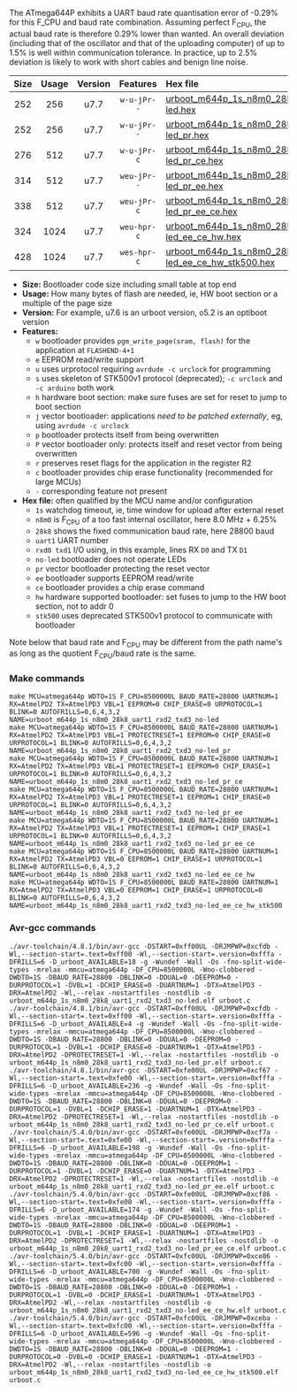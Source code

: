 The ATmega644P exhibits a UART baud rate quantisation error of -0.29% for this F_CPU and baud rate combination. Assuming perfect F<sub>CPU</sub>, the actual baud rate is therefore 0.29% lower than wanted. An overall deviation (including that of the oscillator and that of the uploading computer) of up to 1.5% is well within communication tolerance. In practice, up to 2.5% deviation is likely to work with short cables and benign line noise.

|Size|Usage|Version|Features|Hex file|
|:-:|:-:|:-:|:-:|:--|
|252|256|u7.7|`w-u-jPr--`|[urboot_m644p_1s_n8m0_28k8_uart1_rxd2_txd3_no-led.hex](https://raw.githubusercontent.com/stefanrueger/urboot.hex/main/mcus/atmega644p/watchdog_1_s/internal_oscillator_n%2B6.25%25/%2B8m000000_hz/%2B%2B28k8_baud/uart1_rxd2_txd3/no-led/urboot_m644p_1s_n8m0_28k8_uart1_rxd2_txd3_no-led.hex)|
|252|256|u7.7|`w-u-jPr--`|[urboot_m644p_1s_n8m0_28k8_uart1_rxd2_txd3_no-led_pr.hex](https://raw.githubusercontent.com/stefanrueger/urboot.hex/main/mcus/atmega644p/watchdog_1_s/internal_oscillator_n%2B6.25%25/%2B8m000000_hz/%2B%2B28k8_baud/uart1_rxd2_txd3/no-led/urboot_m644p_1s_n8m0_28k8_uart1_rxd2_txd3_no-led_pr.hex)|
|276|512|u7.7|`w-u-jPr-c`|[urboot_m644p_1s_n8m0_28k8_uart1_rxd2_txd3_no-led_pr_ce.hex](https://raw.githubusercontent.com/stefanrueger/urboot.hex/main/mcus/atmega644p/watchdog_1_s/internal_oscillator_n%2B6.25%25/%2B8m000000_hz/%2B%2B28k8_baud/uart1_rxd2_txd3/no-led/urboot_m644p_1s_n8m0_28k8_uart1_rxd2_txd3_no-led_pr_ce.hex)|
|314|512|u7.7|`weu-jPr--`|[urboot_m644p_1s_n8m0_28k8_uart1_rxd2_txd3_no-led_pr_ee.hex](https://raw.githubusercontent.com/stefanrueger/urboot.hex/main/mcus/atmega644p/watchdog_1_s/internal_oscillator_n%2B6.25%25/%2B8m000000_hz/%2B%2B28k8_baud/uart1_rxd2_txd3/no-led/urboot_m644p_1s_n8m0_28k8_uart1_rxd2_txd3_no-led_pr_ee.hex)|
|338|512|u7.7|`weu-jPr-c`|[urboot_m644p_1s_n8m0_28k8_uart1_rxd2_txd3_no-led_pr_ee_ce.hex](https://raw.githubusercontent.com/stefanrueger/urboot.hex/main/mcus/atmega644p/watchdog_1_s/internal_oscillator_n%2B6.25%25/%2B8m000000_hz/%2B%2B28k8_baud/uart1_rxd2_txd3/no-led/urboot_m644p_1s_n8m0_28k8_uart1_rxd2_txd3_no-led_pr_ee_ce.hex)|
|324|1024|u7.7|`weu-hpr-c`|[urboot_m644p_1s_n8m0_28k8_uart1_rxd2_txd3_no-led_ee_ce_hw.hex](https://raw.githubusercontent.com/stefanrueger/urboot.hex/main/mcus/atmega644p/watchdog_1_s/internal_oscillator_n%2B6.25%25/%2B8m000000_hz/%2B%2B28k8_baud/uart1_rxd2_txd3/no-led/urboot_m644p_1s_n8m0_28k8_uart1_rxd2_txd3_no-led_ee_ce_hw.hex)|
|428|1024|u7.7|`wes-hpr-c`|[urboot_m644p_1s_n8m0_28k8_uart1_rxd2_txd3_no-led_ee_ce_hw_stk500.hex](https://raw.githubusercontent.com/stefanrueger/urboot.hex/main/mcus/atmega644p/watchdog_1_s/internal_oscillator_n%2B6.25%25/%2B8m000000_hz/%2B%2B28k8_baud/uart1_rxd2_txd3/no-led/urboot_m644p_1s_n8m0_28k8_uart1_rxd2_txd3_no-led_ee_ce_hw_stk500.hex)|

- **Size:** Bootloader code size including small table at top end
- **Usage:** How many bytes of flash are needed, ie, HW boot section or a multiple of the page size
- **Version:** For example, u7.6 is an urboot version, o5.2 is an optiboot version
- **Features:**
  + `w` bootloader provides `pgm_write_page(sram, flash)` for the application at `FLASHEND-4+1`
  + `e` EEPROM read/write support
  + `u` uses urprotocol requiring `avrdude -c urclock` for programming
  + `s` uses skeleton of STK500v1 protocol (deprecated); `-c urclock` and `-c arduino` both work
  + `h` hardware boot section: make sure fuses are set for reset to jump to boot section
  + `j` vector bootloader: applications *need to be patched externally*, eg, using `avrdude -c urclock`
  + `p` bootloader protects itself from being overwritten
  + `P` vector bootloader only: protects itself and reset vector from being overwritten
  + `r` preserves reset flags for the application in the register R2
  + `c` bootloader provides chip erase functionality (recommended for large MCUs)
  + `-` corresponding feature not present
- **Hex file:** often qualified by the MCU name and/or configuration
  + `1s` watchdog timeout, ie, time window for upload after external reset
  + `n8m0` is F<sub>CPU</sub> of a too fast internal oscillator, here 8.0 MHz + 6.25%
  + `28k8` shows the fixed communication baud rate, here 28800 baud
  + `uart1` UART number
  + `rxd0 txd1` I/O using, in this example, lines RX `D0` and TX `D1`
  + `no-led` bootloader does not operate LEDs
  + `pr` vector bootloader protecting the reset vector
  + `ee` bootloader supports EEPROM read/write
  + `ce` bootloader provides a chip erase command
  + `hw` hardware supported bootloader: set fuses to jump to the HW boot section, not to addr 0
  + `stk500` uses deprecated STK500v1 protocol to communicate with bootloader


Note below that baud rate and F<sub>CPU</sub> may be different from the path name's as long as the quotient F<sub>CPU</sub>/baud rate is the same.

### Make commands
```
make MCU=atmega644p WDTO=1S F_CPU=8500000L BAUD_RATE=28800 UARTNUM=1 RX=AtmelPD2 TX=AtmelPD3 VBL=1 EEPROM=0 CHIP_ERASE=0 URPROTOCOL=1 BLINK=0 AUTOFRILLS=0,6,4,3,2 NAME=urboot_m644p_1s_n8m0_28k8_uart1_rxd2_txd3_no-led
make MCU=atmega644p WDTO=1S F_CPU=8500000L BAUD_RATE=28800 UARTNUM=1 RX=AtmelPD2 TX=AtmelPD3 VBL=1 PROTECTRESET=1 EEPROM=0 CHIP_ERASE=0 URPROTOCOL=1 BLINK=0 AUTOFRILLS=0,6,4,3,2 NAME=urboot_m644p_1s_n8m0_28k8_uart1_rxd2_txd3_no-led_pr
make MCU=atmega644p WDTO=1S F_CPU=8500000L BAUD_RATE=28800 UARTNUM=1 RX=AtmelPD2 TX=AtmelPD3 VBL=1 PROTECTRESET=1 EEPROM=0 CHIP_ERASE=1 URPROTOCOL=1 BLINK=0 AUTOFRILLS=0,6,4,3,2 NAME=urboot_m644p_1s_n8m0_28k8_uart1_rxd2_txd3_no-led_pr_ce
make MCU=atmega644p WDTO=1S F_CPU=8500000L BAUD_RATE=28800 UARTNUM=1 RX=AtmelPD2 TX=AtmelPD3 VBL=1 PROTECTRESET=1 EEPROM=1 CHIP_ERASE=0 URPROTOCOL=1 BLINK=0 AUTOFRILLS=0,6,4,3,2 NAME=urboot_m644p_1s_n8m0_28k8_uart1_rxd2_txd3_no-led_pr_ee
make MCU=atmega644p WDTO=1S F_CPU=8500000L BAUD_RATE=28800 UARTNUM=1 RX=AtmelPD2 TX=AtmelPD3 VBL=1 PROTECTRESET=1 EEPROM=1 CHIP_ERASE=1 URPROTOCOL=1 BLINK=0 AUTOFRILLS=0,6,4,3,2 NAME=urboot_m644p_1s_n8m0_28k8_uart1_rxd2_txd3_no-led_pr_ee_ce
make MCU=atmega644p WDTO=1S F_CPU=8500000L BAUD_RATE=28800 UARTNUM=1 RX=AtmelPD2 TX=AtmelPD3 VBL=0 EEPROM=1 CHIP_ERASE=1 URPROTOCOL=1 BLINK=0 AUTOFRILLS=0,6,4,3,2 NAME=urboot_m644p_1s_n8m0_28k8_uart1_rxd2_txd3_no-led_ee_ce_hw
make MCU=atmega644p WDTO=1S F_CPU=8500000L BAUD_RATE=28800 UARTNUM=1 RX=AtmelPD2 TX=AtmelPD3 VBL=0 EEPROM=1 CHIP_ERASE=1 URPROTOCOL=0 BLINK=0 AUTOFRILLS=0,6,4,3,2 NAME=urboot_m644p_1s_n8m0_28k8_uart1_rxd2_txd3_no-led_ee_ce_hw_stk500
```

### Avr-gcc commands
```
./avr-toolchain/4.8.1/bin/avr-gcc -DSTART=0xff00UL -DRJMPWP=0xcfdb -Wl,--section-start=.text=0xff00 -Wl,--section-start=.version=0xfffa -DFRILLS=6 -D_urboot_AVAILABLE=18 -g -Wundef -Wall -Os -fno-split-wide-types -mrelax -mmcu=atmega644p -DF_CPU=8500000L -Wno-clobbered -DWDTO=1S -DBAUD_RATE=28800 -DBLINK=0 -DDUAL=0 -DEEPROM=0 -DURPROTOCOL=1 -DVBL=1 -DCHIP_ERASE=0 -DUARTNUM=1 -DTX=AtmelPD3 -DRX=AtmelPD2 -Wl,--relax -nostartfiles -nostdlib -o urboot_m644p_1s_n8m0_28k8_uart1_rxd2_txd3_no-led.elf urboot.c
./avr-toolchain/4.8.1/bin/avr-gcc -DSTART=0xff00UL -DRJMPWP=0xcfdb -Wl,--section-start=.text=0xff00 -Wl,--section-start=.version=0xfffa -DFRILLS=6 -D_urboot_AVAILABLE=4 -g -Wundef -Wall -Os -fno-split-wide-types -mrelax -mmcu=atmega644p -DF_CPU=8500000L -Wno-clobbered -DWDTO=1S -DBAUD_RATE=28800 -DBLINK=0 -DDUAL=0 -DEEPROM=0 -DURPROTOCOL=1 -DVBL=1 -DCHIP_ERASE=0 -DUARTNUM=1 -DTX=AtmelPD3 -DRX=AtmelPD2 -DPROTECTRESET=1 -Wl,--relax -nostartfiles -nostdlib -o urboot_m644p_1s_n8m0_28k8_uart1_rxd2_txd3_no-led_pr.elf urboot.c
./avr-toolchain/4.8.1/bin/avr-gcc -DSTART=0xfe00UL -DRJMPWP=0xcf67 -Wl,--section-start=.text=0xfe00 -Wl,--section-start=.version=0xfffa -DFRILLS=6 -D_urboot_AVAILABLE=236 -g -Wundef -Wall -Os -fno-split-wide-types -mrelax -mmcu=atmega644p -DF_CPU=8500000L -Wno-clobbered -DWDTO=1S -DBAUD_RATE=28800 -DBLINK=0 -DDUAL=0 -DEEPROM=0 -DURPROTOCOL=1 -DVBL=1 -DCHIP_ERASE=1 -DUARTNUM=1 -DTX=AtmelPD3 -DRX=AtmelPD2 -DPROTECTRESET=1 -Wl,--relax -nostartfiles -nostdlib -o urboot_m644p_1s_n8m0_28k8_uart1_rxd2_txd3_no-led_pr_ce.elf urboot.c
./avr-toolchain/5.4.0/bin/avr-gcc -DSTART=0xfe00UL -DRJMPWP=0xcf7a -Wl,--section-start=.text=0xfe00 -Wl,--section-start=.version=0xfffa -DFRILLS=6 -D_urboot_AVAILABLE=198 -g -Wundef -Wall -Os -fno-split-wide-types -mrelax -mmcu=atmega644p -DF_CPU=8500000L -Wno-clobbered -DWDTO=1S -DBAUD_RATE=28800 -DBLINK=0 -DDUAL=0 -DEEPROM=1 -DURPROTOCOL=1 -DVBL=1 -DCHIP_ERASE=0 -DUARTNUM=1 -DTX=AtmelPD3 -DRX=AtmelPD2 -DPROTECTRESET=1 -Wl,--relax -nostartfiles -nostdlib -o urboot_m644p_1s_n8m0_28k8_uart1_rxd2_txd3_no-led_pr_ee.elf urboot.c
./avr-toolchain/5.4.0/bin/avr-gcc -DSTART=0xfe00UL -DRJMPWP=0xcf86 -Wl,--section-start=.text=0xfe00 -Wl,--section-start=.version=0xfffa -DFRILLS=6 -D_urboot_AVAILABLE=174 -g -Wundef -Wall -Os -fno-split-wide-types -mrelax -mmcu=atmega644p -DF_CPU=8500000L -Wno-clobbered -DWDTO=1S -DBAUD_RATE=28800 -DBLINK=0 -DDUAL=0 -DEEPROM=1 -DURPROTOCOL=1 -DVBL=1 -DCHIP_ERASE=1 -DUARTNUM=1 -DTX=AtmelPD3 -DRX=AtmelPD2 -DPROTECTRESET=1 -Wl,--relax -nostartfiles -nostdlib -o urboot_m644p_1s_n8m0_28k8_uart1_rxd2_txd3_no-led_pr_ee_ce.elf urboot.c
./avr-toolchain/5.4.0/bin/avr-gcc -DSTART=0xfc00UL -DRJMPWP=0xce86 -Wl,--section-start=.text=0xfc00 -Wl,--section-start=.version=0xfffa -DFRILLS=6 -D_urboot_AVAILABLE=700 -g -Wundef -Wall -Os -fno-split-wide-types -mrelax -mmcu=atmega644p -DF_CPU=8500000L -Wno-clobbered -DWDTO=1S -DBAUD_RATE=28800 -DBLINK=0 -DDUAL=0 -DEEPROM=1 -DURPROTOCOL=1 -DVBL=0 -DCHIP_ERASE=1 -DUARTNUM=1 -DTX=AtmelPD3 -DRX=AtmelPD2 -Wl,--relax -nostartfiles -nostdlib -o urboot_m644p_1s_n8m0_28k8_uart1_rxd2_txd3_no-led_ee_ce_hw.elf urboot.c
./avr-toolchain/5.4.0/bin/avr-gcc -DSTART=0xfc00UL -DRJMPWP=0xceba -Wl,--section-start=.text=0xfc00 -Wl,--section-start=.version=0xfffa -DFRILLS=6 -D_urboot_AVAILABLE=596 -g -Wundef -Wall -Os -fno-split-wide-types -mrelax -mmcu=atmega644p -DF_CPU=8500000L -Wno-clobbered -DWDTO=1S -DBAUD_RATE=28800 -DBLINK=0 -DDUAL=0 -DEEPROM=1 -DURPROTOCOL=0 -DVBL=0 -DCHIP_ERASE=1 -DUARTNUM=1 -DTX=AtmelPD3 -DRX=AtmelPD2 -Wl,--relax -nostartfiles -nostdlib -o urboot_m644p_1s_n8m0_28k8_uart1_rxd2_txd3_no-led_ee_ce_hw_stk500.elf urboot.c
```

